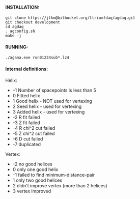 
#### INSTALLATION:
```
git clone https://jtkm@bitbucket.org/ttriumfdaq/agdaq.git
git checkout development
cd agdaq
. agconfig.sh
make -j
```

#### RUNNING:


```
./agana.exe run01234sub*.lz4
```



#### Internal definitions:

Helix:

- -1	Number of spacepoints is less than 5
- 0	Fitted helix
- 1	Good helix - NOT used for vertexing
- 2	Seed helix - used for vertexing 
- 3	Added helix - used for vertexing
- -2	R fit failed
- -3	Z fit failed
- -4	R chi^2 cut failed
- -5	Z chi^2 cut failed
- -6	D cut failed
- -7	duplicated

Vertex:

- -2	no good helices
- 0	only one good helix
- -1	failed to find minimum-distance-pair
- 1	only two good helices
- 2	didn't improve vertex (more than 2 helices)
- 3	vertex improved

